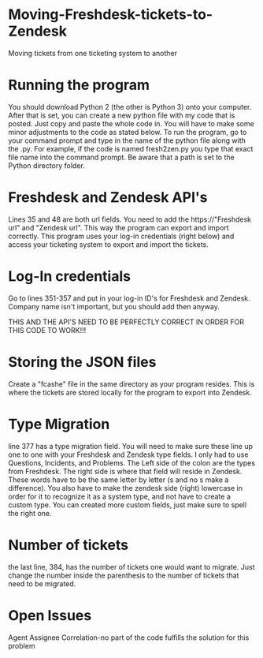Moving-Freshdesk-tickets-to-Zendesk
===================================
Moving tickets from one ticketing system to another

Running the program
====================
You should download Python 2 (the other is Python 3) onto your computer. After that is set, you can create a new python file with my code that is posted. Just copy and paste the whole code in. You will have to make some minor adjustments to the code as stated below. To run the program, go to your command prompt and type in the name of the python file along with the .py. For example, if the code is named fresh2zen.py you type that exact file name into the command prompt. Be aware that a path is set to the Python directory folder.

Freshdesk and Zendesk API's
===========================
Lines 35 and 48 are both url fields. You need to add the https://"Freshdesk url" and "Zendesk url". This way the program can export and import correctly. This program uses your log-in credentials (right below) and access your ticketing system to export and import the tickets.

Log-In credentials
===================================
Go to lines 351-357 and put in your log-in ID's for Freshdesk and Zendesk. Company name isn't important, but you should add then anyway.

THIS AND THE API'S NEED TO BE PERFECTLY CORRECT IN ORDER FOR THIS CODE TO WORK!!!

Storing the JSON files
======================
Create a "fcashe" file in the same directory as your program resides. This is where the tickets are stored locally for the program to export into Zendesk. 

Type Migration
==============
line 377 has a type migration field. You will need to make sure these line up one to one with your Freshdesk and Zendesk type fields. I only had to use Questions, Incidents, and Problems. The Left side of the colon are the types from Freshdesk. The right side is where that field will reside in Zendesk. These words have to be the same letter by letter (s and no s make a difference). You also have to make the zendesk side (right) lowercase in order for it to recognize it as a system type, and not have to create a custom type. You can created more custom fields, just make sure to spell the right one.

Number of tickets
==================
the last line, 384, has the number of tickets one would want to migrate. Just change the number inside the parenthesis to the number of tickets that need to be migrated.

Open Issues
===========
Agent Assignee Correlation-no part of the code fulfills the solution for this problem

